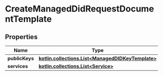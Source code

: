 
# CreateManagedDidRequestDocumentTemplate

## Properties
Name | Type | Description | Notes
------------ | ------------- | ------------- | -------------
**publicKeys** | [**kotlin.collections.List&lt;ManagedDIDKeyTemplate&gt;**](ManagedDIDKeyTemplate.md) |  |  [optional]
**services** | [**kotlin.collections.List&lt;Service&gt;**](Service.md) |  |  [optional]



